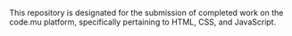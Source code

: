 This repository is designated for the submission of completed work on the code.mu platform, specifically pertaining to HTML, CSS, and JavaScript.
